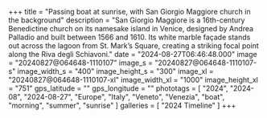 +++
title = "Passing boat at sunrise, with San Giorgio Maggiore church in the background"
description = "San Giorgio Maggiore is a 16th-century Benedictine church on its namesake island in Venice, designed by Andrea Palladio and built between 1566 and 1610. Its white marble façade stands out across the lagoon from St. Mark’s Square, creating a striking focal point along the Riva degli Schiavoni."
date = "2024-08-27T06:46:48.000"
image = "20240827@064648-1110107"
image_s = "20240827@064648-1110107-s"
image_width_s = "400"
image_height_s = "300"
image_xl = "20240827@064648-1110107-xl"
image_width_xl = "1000"
image_height_xl = "751"
gps_latitude = ""
gps_longitude = ""
phototags = [ "2024", "2024-08", "2024-08-27", "Europe", "Italy", "Veneto", "Venezia", "boat", "morning", "summer", "sunrise" ]
galleries = [ "2024 Timeline" ]
+++
